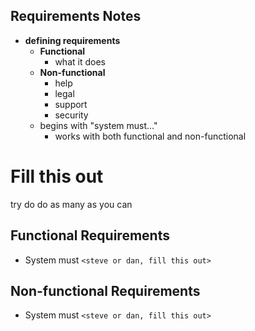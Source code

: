 ## Requirements Notes
- **defining requirements**
	- **Functional**
		- what it does
	- **Non-functional**
		- help
		- legal
		- support
		- security
	- begins with "system must..."
		- works with both functional and non-functional
		

# Fill this out
try do do as many as you can

## Functional Requirements
- System must `<steve or dan, fill this out>`
 

## Non-functional Requirements
- System must `<steve or dan, fill this out>`
